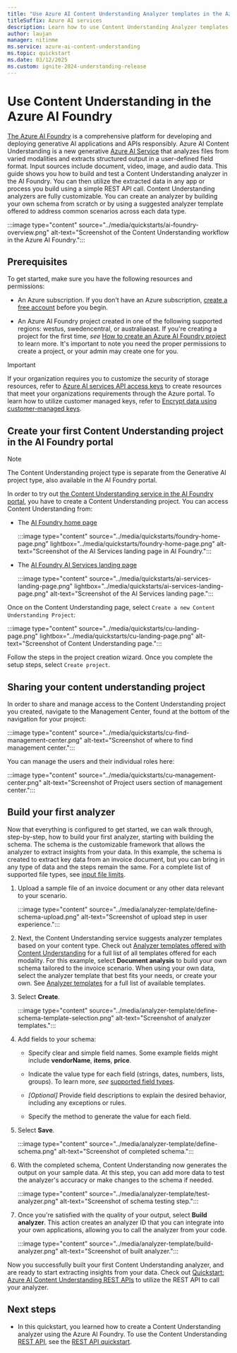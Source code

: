 ```yaml
---
title: "Use Azure AI Content Understanding Analyzer templates in the Azure AI Foundry"
titleSuffix: Azure AI services
description: Learn how to use Content Understanding Analyzer templates in Azure AI Foundry portal
author: laujan
manager: nitinme
ms.service: azure-ai-content-understanding
ms.topic: quickstart
ms.date: 03/12/2025
ms.custom: ignite-2024-understanding-release
---
```


# Use Content Understanding in the Azure AI Foundry

[The Azure AI Foundry](https://aka.ms/cu-landing) is a comprehensive platform for developing and deploying generative AI applications and APIs responsibly. Azure AI Content Understanding is a new generative [Azure AI Service](../../what-are-ai-services.md) that analyzes files from varied modalities and extracts structured output in a user-defined field format. Input sources include document, video, image, and audio data. This guide shows you how to build and test a Content Understanding analyzer in the AI Foundry. You can then utilize the extracted data in any app or process you build using a simple REST API call. Content Understanding analyzers are fully customizable. You can create an analyzer by building your own schema from scratch or by using a suggested analyzer template offered to address common scenarios across each data type.

  :::image type="content" source="../media/quickstarts/ai-foundry-overview.png" alt-text="Screenshot of the Content Understanding workflow in the Azure AI Foundry.":::

## Prerequisites

To get started, make sure you have the following resources and permissions:

* An Azure subscription. If you don't have an Azure subscription, [create a free account](https://azure.microsoft.com/free/) before you begin.

* An Azure AI Foundry project created in one of the following supported regions: westus, swedencentral, or australiaeast. If you're creating a project for the first time, *see* [How to create an Azure AI Foundry project](../../../ai-foundry/how-to/create-projects.md) to learn more. It's important to note you need the proper permissions to create a project, or your admin may create one for you.

> [!IMPORTANT]
> If your organization requires you to customize the security of storage resources, refer to [Azure AI services API access keys](../../../ai-foundry/concepts/encryption-keys-portal.md) to create resources that meet your organizations requirements through the Azure portal. To learn how to utilize customer managed keys, refer to [Encrypt data using customer-managed keys](../../../ai-foundry/concepts/encryption-keys-portal.md). 

## Create your first Content Understanding project in the AI Foundry portal

> [!NOTE]
> The Content Understanding project type is separate from the Generative AI project type, also available in the AI Foundry portal.

In order to try out [the Content Understanding service in the AI Foundry portal](https://aka.ms/cu-landing), you have to create a Content Understanding project. You can access Content Understanding from:

* The [AI Foundry home page](https://ai.azure.com/)

   :::image type="content" source="../media/quickstarts/foundry-home-page.png" lightbox="../media/quickstarts/foundry-home-page.png" alt-text="Screenshot of the AI Services landing page in AI Foundry.":::
   

* The [AI Foundry AI Services landing page](https://ai.azure.com/explore/aiservices)

   :::image type="content" source="../media/quickstarts/ai-services-landing-page.png" lightbox="../media/quickstarts/ai-services-landing-page.png" alt-text="Screenshot of the AI Services landing page.":::

Once on the Content Understanding page, select `Create a new Content Understanding Project`:

   :::image type="content" source="../media/quickstarts/cu-landing-page.png" lightbox="../media/quickstarts/cu-landing-page.png" alt-text="Screenshot of Content Understanding page.":::

Follow the steps in the project creation wizard. Once you complete the setup steps, select `Create project`.

## Sharing your content understanding project

In order to share and manage access to the Content Understanding project you created, navigate to the Management Center, found at the bottom of the navigation for your project:

  :::image type="content" source="../media/quickstarts/cu-find-management-center.png" alt-text="Screenshot of where to find management center.":::


You can manage the users and their individual roles here:

   :::image type="content" source="../media/quickstarts/cu-management-center.png" alt-text="Screenshot of Project users section of management center.":::

## Build your first analyzer

Now that everything is configured to get started, we can walk through, step-by-step, how to build your first analyzer, starting with building the schema. The schema is the customizable framework that allows the analyzer to extract insights from your data. In this example, the schema is created to extract key data from an invoice document, but you can bring in any type of data and the steps remain the same. For a complete list of supported file types, see [input file limits](../service-limits.md#input-file-limits).

1. Upload a sample file of an invoice document or any other data relevant to your scenario.

   :::image type="content" source="../media/analyzer-template/define-schema-upload.png" alt-text="Screenshot of upload step in user experience.":::

1. Next, the Content Understanding service suggests analyzer templates based on your content type. Check out [Analyzer templates offered with Content Understanding](../concepts/analyzer-templates.md) for a full list of all templates offered for each modality. For this example, select **Document analysis** to build your own schema tailored to the invoice scenario. When using your own data, select the analyzer template that best fits your needs, or create your own. See [Analyzer templates](../concepts/analyzer-templates.md) for a full list of available templates.

1. Select **Create**.

   :::image type="content" source="../media/analyzer-template/define-schema-template-selection.png" alt-text="Screenshot of analyzer templates.":::

1. Add fields to your schema:

    * Specify clear and simple field names. Some example fields might include **vendorName**, **items**, **price**.

    * Indicate the value type for each field (strings, dates, numbers, lists, groups). To learn more, *see* [supported field types](../service-limits.md#field-type-limits).

    * *[Optional]* Provide field descriptions to explain the desired behavior, including any exceptions or rules.

    * Specify the method to generate the value for each field.

1. Select **Save**.

   :::image type="content" source="../media/analyzer-template/define-schema.png" alt-text="Screenshot of completed schema.":::

1. With the completed schema, Content Understanding now generates the output on your sample data. At this step, you can add more data to test the analyzer's accuracy or make changes to the schema if needed.

   :::image type="content" source="../media/analyzer-template/test-analyzer.png" alt-text="Screenshot of schema testing step.":::

1. Once you're satisfied with the quality of your output, select **Build analyzer**. This action creates an analyzer ID that you can integrate into your own applications, allowing you to call the analyzer from your code.

   :::image type="content" source="../media/analyzer-template/build-analyzer.png" alt-text="Screenshot of built analyzer.":::

Now you successfully built your first Content Understanding analyzer, and are ready to start extracting insights from your data. Check out [Quickstart: Azure AI Content Understanding REST APIs](./use-rest-api.md) to utilize the REST API to call your analyzer.


## Next steps

 * In this quickstart, you learned how to create a Content Understanding analyzer using the Azure AI Foundry. To use the Content Understanding [REST API](/rest/api/contentunderstanding/operation-groups?view=rest-contentunderstanding-2024-12-01-preview&preserve-view=true), see the [REST API quickstart](use-rest-api.md).

